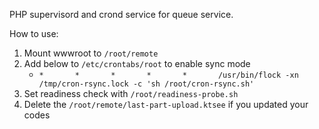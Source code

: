 PHP supervisord and crond service for queue service.

How to use:

1. Mount wwwroot to `/root/remote`
2. Add below to `/etc/crontabs/root` to enable sync mode
    - `*       *       *       *       *       /usr/bin/flock -xn /tmp/cron-rsync.lock -c 'sh /root/cron-rsync.sh'`
3. Set readiness check with `/root/readiness-probe.sh` 
4. Delete the `/root/remote/last-part-upload.ktsee` if you updated your codes